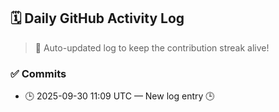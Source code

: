 ## 🗓️ Daily GitHub Activity Log

> 🤖 Auto-updated log to keep the contribution streak alive!

### ✅ Commits

- 🕒 2025-09-30 11:09 UTC — New log entry 🕒

